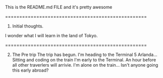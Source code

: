 This is the README.md FILE and it's pretty awesome

==================================================

1) Initial thoughts.

I wonder what I will learn in the land of Tokyo.


==================================================

2) The Pre trip
The trip has begun. I'm heading to the Terminal 5 Arlanda... Sitting and coding on the train I'm early to the Terminal. An hour before all other traverlers will arrivie.
I'm alone on the train... Isn't anyone going this early abroad?


